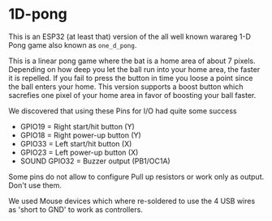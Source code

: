 # 1D-pong

This is an ESP32 (at least that) version of the all well known warareg 1-D Pong game
also known as `one_d_pong`.

This is a linear pong game where the bat is a home area of about 7 pixels. Depending on
how deep you let the ball run into your home area, the faster it is repelled. If you 
fail to press the button in time you loose a point since the ball enters your home.
This version supports a boost button which sacrefies one pixel of your home area in 
favor of boosting your ball faster.

We discovered that using these Pins for I/O had quite some success

* GPIO19 = Right start/hit button (Y)
* GPIO18 = Right power-up button  (Y)
* GPIO33 = Left start/hit button  (X)
* GPIO23 = Left power-up button   (X)
* SOUND GPIO32  = Buzzer output (PB1/OC1A)

Some pins do not allow to configure Pull up resistors or work only as output. Don't use them.

We used Mouse devices which where re-soldered to use the 4 USB wires as 'short to GND' to work as controllers. 

